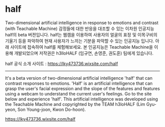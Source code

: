 # half
Two-dimensional artificial intelligence in response to emotions and contrast (with Teachable Machine)
감정들에 대한 반응을 대조할 수 있는 이차원 인공지능 half의 beta 버젼입니다. half는 웹캠을 이용하여 사용자의 얼굴의 표정 및 이목구비의 기울기 등을 파악하여 현재 사용자가 느끼는 기분을 파악할 수 있는 인공지능 입니다. 아래 사이트에 접속하여 half를 체험해보세요. 본 인공지능은 Teachable Machine을 이용해 개발되었으며 저작권은 h3lloHALF (임규연, 손영준, 권도훈) 팀에게 있습니다.

half 공식 소개 사이트 : https://lky473736.wixsite.com/half

-----------------------------

It's a beta version of two-dimensional artificial intelligence 'half' that can contrast responses to emotions. 'Half' is an artificial intelligence that can grasp the user's facial expression and the slope of the features and features using a webcam to understand the current user's feelings. Go to the site below and experience 'half'. This artificial intelligence was developed using the Teachable Machine and copyrighted by the TEAM h3loHALF (Lim Gyu-yeon, Son Young-joon, Kwon Do-hoon).

https://lky473736.wixsite.com/half
